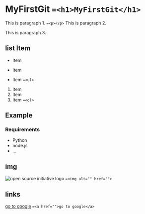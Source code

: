 # MyFirstGit `=<h1>MyFirstGit</h1>`

This is paragraph 1. `=<p></p>`
This is paragraph 2.

This is paragraph 3.

## list Item
- Item
+ Item
* Item
`=<ul>`

1. Item
2. Item
3. Item
`=<ol>`

## Example
### Requirements

- Python
- node.js
- ...

## img

![open source initiative logo](https://www.google.com/url?sa=i&source=images&cd=&cad=rja&uact=8&ved=2ahUKEwjNwrTi_ITnAhUa7WEKHTjtAWQQjRx6BAgBEAQ&url=https%3A%2F%2Ffavpng.com%2Fpng_search%2Fopen-source-images-free&psig=AOvVaw3vLsPml5QBEu4fvLv1a5vX&ust=1579156023957417)
`=<img alt="" href="">`

## links
[go to google](https://www.google.com)
`=<a href="">go to google</a>`